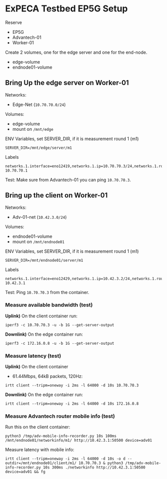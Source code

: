 # ExPECA Testbed EP5G Setup

Reserve
* EP5G
* Advantech-01
* Worker-01

Create 2 volumes, one for the edge server and one for the end-node.
* edge-volume
* endnode01-volume

## Bring Up the edge server on Worker-01

Networks:
* Edge-Net (`10.70.70.0/24`)

Volumes:
* edge-volume
* mount on `/mnt/edge`

ENV Variables, set SERVER_DIR, if it is measurement round 1 (m1)
```
SERVER_DIR=/mnt/edge/server/m1
```

Labels
```
networks.1.interface=eno12419,networks.1.ip=10.70.70.3/24,networks.1.routes=172.16.0.0/16-10.70.70.1
```

Test:
Make sure from Advantech-01 you can ping `10.70.70.3`.


## Bring up the client on Worker-01

Networks:
* Adv-01-net (`10.42.3.0/24`)

Volumes:
* endnode01-volume
* mount on `/mnt/endnode01`

ENV Variables, set SERVER_DIR, if it is measurement round 1 (m1)
```
SERVER_DIR=/mnt/endnode01/server/m1
```

Labels
```
networks.1.interface=eno12429,networks.1.ip=10.42.3.2/24,networks.1.routes=10.70.70.0/24-10.42.3.1
```

Test:
Ping `10.70.70.3` from the container.


### Measure available bandwidth (test)

**Uplink)** On the client container run:
```
iperf3 -c 10.70.70.3 -u -b 1G --get-server-output
```

**Downlink)** On the edge container run:
```
iperf3 -c 172.16.0.8 -u -b 1G --get-server-output
```

### Measure latency (test)

**Uplink)** On the client container

- 61.44Mbps, 64kB packets, 120Hz:
```
irtt client --tripm=oneway -i 2ms -l 64000 -d 10s 10.70.70.3
```

**Downlink)** On the edge container run:
```
irtt client --tripm=oneway -i 2ms -l 64000 -d 10s 172.16.0.8
```

### Measure Advantech router mobile info (test)

Run this on the client container:
```
python3 /tmp/adv-mobile-info-recorder.py 10s 100ms /mnt/endnode01/networkinfo/m1/ http://10.42.3.1:50500 device=adv01
```

Measure latency with mobile info:
```
irtt client --tripm=oneway -i 2ms -l 64000 -d 10s -o d --outdir=/mnt/endnode01/client/m1/ 10.70.70.3 & python3 /tmp/adv-mobile-info-recorder.py 10s 300ms ./networkinfo http://10.42.3.1:50500 device=adv01 && fg
```
